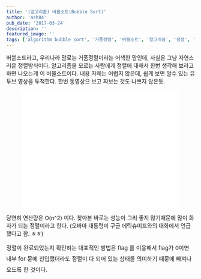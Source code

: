 ```yaml
---
title: '(알고리즘) 버블소트(Bubble Sort)'
author: 'ash84'
pub_date: '2017-03-24'
description: ''
featured_image: ''
tags: ['algorithm bubble sort', '거품정렬', '버블소트', '알고리즘', '정렬', '정렬 알고리즘']
---
```



<span style="font-size: 11pt;">버블소트라고, 우리나라 말로는 거품정렬이라는 어색한 말인데, 사실은 그냥 자연스러운 정렬방식이다. 알고리즘을 모르는 사람에게 정렬에 대해서 한번 생각해 보라고 하면 나오는게 이 버블소트이다. 내용 자체는 어렵지 않은데, 쉽게 보면 알수 있는 유투브 영상을 투척한다. 한번 동영상으 보고 짜보는 것도 나쁘지 않은듯. </span>

<span style="font-size: 11pt;">  
</span>

<center>  
<iframe allowfullscreen="" frameborder="0" height="315" src="//www.youtube.com/embed/MtcrEhrt_K0" width="420"></iframe>  
</center><script src="https://gist.github.com/AhnSeongHyun/5958356.js"></script>

<span style="font-size: 11pt;">당연히 연산량은 O(n^2) 이다. 찾아본 바로는 성능이 그리 좋지 않기때문에 많이 화자가 되는 정렬이라고 한다. (오바마 대통령이 구글 에릭슈미트와의 대화에서 언급했다고 함. ㅎㅎ) </span>

<span style="font-size: 11pt;">  
</span>

<span style="font-size: 15px; line-height: 29px;">정렬이 완료되었는지 확인하는 대표적인 방법은 flag 를 이용해서 flag가 0이면 내부 for 문에 진입했더라도 정렬이 다 되어 있는 상태를 의미하기 때문에 빠져나오도록 한 것이다. </span>

<span style="font-size: 15px; line-height: 29px;">  
</span>

<script src="https://gist.github.com/AhnSeongHyun/5958413.js"></script>



